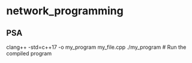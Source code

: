 # network_programming
## PSA
clang++ -std=c++17 -o my_program my_file.cpp
./my_program  # Run the compiled program
